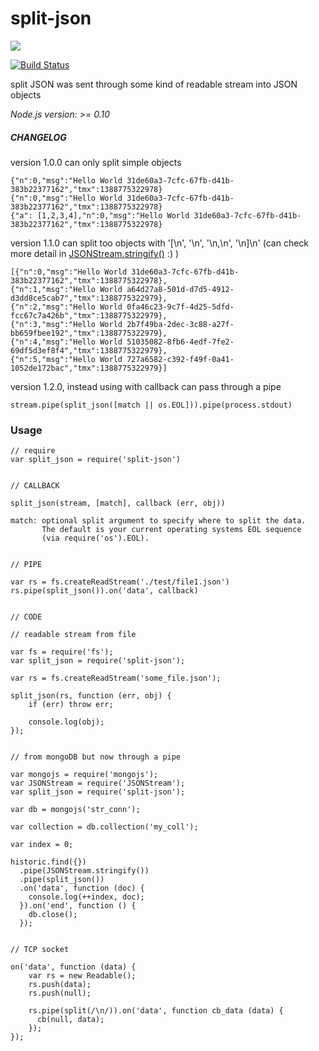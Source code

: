 # split-json

<a href="https://nodei.co/npm/split-json/"><img src="https://nodei.co/npm/split-json.png"></a>

[![Build Status](https://travis-ci.org/joaquimserafim/split-json.png?branch=master)](https://travis-ci.org/joaquimserafim/split-json)

split JSON was sent through some kind of readable stream into JSON objects


*Node.js version: >= 0.10*


##### CHANGELOG
version 1.0.0 can only split simple objects

    {"n":0,"msg":"Hello World 31de60a3-7cfc-67fb-d41b-383b22377162","tmx":1388775322978}
    {"n":0,"msg":"Hello World 31de60a3-7cfc-67fb-d41b-383b22377162","tmx":1388775322978}
    {"a": [1,2,3,4],"n":0,"msg":"Hello World 31de60a3-7cfc-67fb-d41b-383b22377162","tmx":1388775322978}
    
version 1.1.0 can split too objects with '[\n', '\n', '\n,\n', '\n]\n' (can check more detail in [JSONStream.stringify()](https://npmjs.org/package/JSONStream) :) )
   
    [{"n":0,"msg":"Hello World 31de60a3-7cfc-67fb-d41b-383b22377162","tmx":1388775322978},
    {"n":1,"msg":"Hello World a64d27a8-501d-d7d5-4912-d3dd8ce5cab7","tmx":1388775322979},
    {"n":2,"msg":"Hello World 0fa46c23-9c7f-4d25-5dfd-fcc67c7a426b","tmx":1388775322979},
    {"n":3,"msg":"Hello World 2b7f49ba-2dec-3c88-a27f-bb659fbee192","tmx":1388775322979},
    {"n":4,"msg":"Hello World 51035082-8fb6-4edf-7fe2-69df5d3ef8f4","tmx":1388775322979},
    {"n":5,"msg":"Hello World 727a6582-c392-f49f-0a41-1052de172bac","tmx":1388775322979}]
    
version 1.2.0, instead using with callback can pass through a pipe
    
    stream.pipe(split_json([match || os.EOL])).pipe(process.stdout)


### Usage

    // require
    var split_json = require('split-json')
    
    
    // CALLBACK
    
    split_json(stream, [match], callback (err, obj))
    
    match: optional split argument to specify where to split the data. 
           The default is your current operating systems EOL sequence 
           (via require('os').EOL).
           
                  
    // PIPE
      
    var rs = fs.createReadStream('./test/file1.json')
    rs.pipe(split_json()).on('data', callback)


    // CODE
    
    // readable stream from file
    
    var fs = require('fs');
    var split_json = require('split-json');
    
    var rs = fs.createReadStream('some_file.json');
    
    split_json(rs, function (err, obj) {
        if (err) throw err;
        
        console.log(obj);
    });
    
    
    // from mongoDB but now through a pipe
    
    var mongojs = require('mongojs');
    var JSONStream = require('JSONStream');
    var split_json = require('split-json');
    
    var db = mongojs('str_conn');
    
    var collection = db.collection('my_coll');
        
    var index = 0;
    
    historic.find({})
      .pipe(JSONStream.stringify())
      .pipe(split_json())
      .on('data', function (doc) {
        console.log(++index, doc);
      }).on('end', function () {
        db.close();
      });
    
    
    // TCP socket
    
    on('data', function (data) {
        var rs = new Readable();
        rs.push(data);
        rs.push(null);

        rs.pipe(split(/\n/)).on('data', function cb_data (data) {
          cb(null, data);
        });
    });